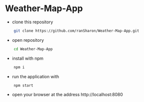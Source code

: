 # Weather-Map-App
* clone this repository
```bash
    git clone https://github.com/ranSharon/Weather-Map-App.git
```
* open repository
```bash
    cd Weather-Map-App
```
* install with npm 
```bash
    npm i
```
* run the application with 
```bash
    npm start
 ```   
* open your browser at the address http://localhost:8080
